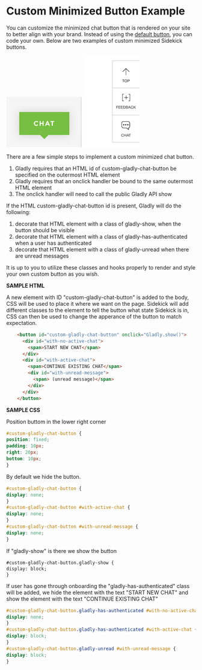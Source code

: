# Custom Minimized Button Example
You can customize the minimized chat button that is rendered on your site to better align with your brand. Instead of using the [default button](docs/default), you can code your own. Below are two examples of custom minimized Sidekick buttons.

![](/custom_1.png) ![](/custom_2.png)

There are a few simple steps to implement a custom minimized chat button.
1. Gladly requires that an HTML id of custom-gladly-chat-button be specified on the outermost HTML element
2. Gladly requires that an onclick handler be bound to the same outermost HTML element
3. The onclick handler will need to call the public Gladly API show

If the HTML custom-gladly-chat-button id is present, Gladly will do the following:
1. decorate that HTML element with a class of gladly-show, when the button should be visible
2. decorate that HTML element with a class of gladly-has-authenticated when a user has authenticated
3. decorate that HTML element with a class of gladly-unread when there are unread messages

It is up to you to utilize these classes and hooks properly to render and style your own custom button as you wish.

**SAMPLE HTML**

A new element with ID "custom-gladly-chat-button" is added to the body, CSS will be used to place it where we want on the page. Sidekick will add different classes to the element to tell the button what state Sidekick is in, CSS can then be used to change the apperance of the button to match expectation.
```html
    <button id="custom-gladly-chat-button" onclick="Gladly.show()">
      <div id="with-no-active-chat">
        <span>START NEW CHAT</span>
      </div>
      <div id="with-active-chat">
        <span>CONTINUE EXISTING CHAT</span>
        <div id="with-unread-message">
          <span> (unread message)</span>
        </div>
      </div>
    </button>
```

**SAMPLE CSS**

Position buttom in the lower right corner
```css
#custom-gladly-chat-button {
position: fixed;
padding: 10px;
right: 20px;
bottom: 10px;
}
```
By default we hide the button. 
```css
#custom-gladly-chat-button {
display: none;
}
#custom-gladly-chat-button #with-active-chat {
display: none;
}
#custom-gladly-chat-button #with-unread-message {
display: none;
}
```
If "gladly-show" is there we show the button 
```
#custom-gladly-chat-button.gladly-show {
display: block;
}
```
If user has gone through onboarding the "gladly-has-authenticated" class will be added, we hide the element with the text "START NEW CHAT" and show the element with the text "CONTINUE EXISTING CHAT"
```css
#custom-gladly-chat-button.gladly-has-authenticated #with-no-active-chat {
display: none;
}
#custom-gladly-chat-button.gladly-has-authenticated #with-active-chat {
display: block;
}
#custom-gladly-chat-button.gladly-unread #with-unread-message {
display: block;
}
```
